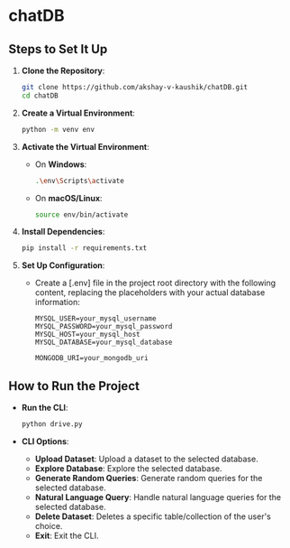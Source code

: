 # chatDB

## Steps to Set It Up

1. **Clone the Repository**:

   ```sh
   git clone https://github.com/akshay-v-kaushik/chatDB.git
   cd chatDB
   ```

2. **Create a Virtual Environment**:

   ```sh
   python -m venv env
   ```

3. **Activate the Virtual Environment**:

   - On **Windows**:
     ```sh
     .\env\Scripts\activate
     ```
   - On **macOS/Linux**:
     ```sh
     source env/bin/activate
     ```

4. **Install Dependencies**:

   ```sh
   pip install -r requirements.txt
   ```

5. **Set Up Configuration**:

   - Create a [.env] file in the project root directory with the following content, replacing the placeholders with your actual database information:

     ```plaintext
     MYSQL_USER=your_mysql_username
     MYSQL_PASSWORD=your_mysql_password
     MYSQL_HOST=your_mysql_host
     MYSQL_DATABASE=your_mysql_database

     MONGODB_URI=your_mongodb_uri
     ```

## How to Run the Project

- **Run the CLI**:

  ```sh
  python drive.py
  ```

- **CLI Options**:
  - **Upload Dataset**: Upload a dataset to the selected database.
  - **Explore Database**: Explore the selected database.
  - **Generate Random Queries**: Generate random queries for the selected database.
  - **Natural Language Query**: Handle natural language queries for the selected database.
  - **Delete Dataset**: Deletes a specific table/collection of the user's choice.
  - **Exit**: Exit the CLI.
